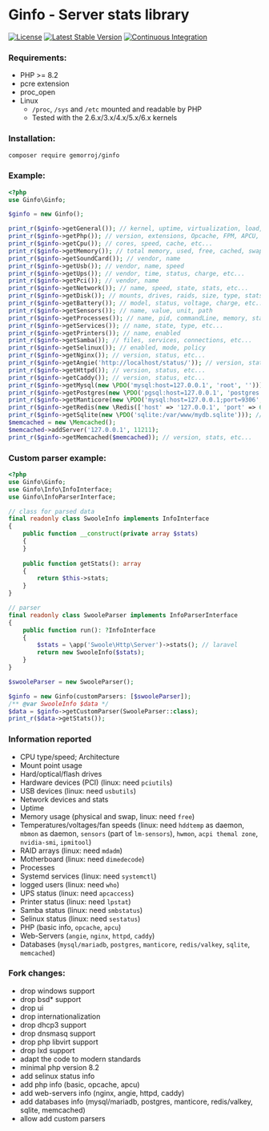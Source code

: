 # Ginfo - Server stats library

[![License](https://poser.pugx.org/gemorroj/ginfo/license)](https://packagist.org/packages/gemorroj/ginfo)
[![Latest Stable Version](https://poser.pugx.org/gemorroj/ginfo/v/stable)](https://packagist.org/packages/gemorroj/ginfo)
[![Continuous Integration](https://github.com/Gemorroj/ginfo/workflows/Continuous%20Integration/badge.svg)](https://github.com/Gemorroj/ginfo/actions?query=workflow%3A%22Continuous+Integration%22)


### Requirements:
- PHP >= 8.2
- pcre extension
- proc_open
- Linux
  - `/proc`, `/sys` and `/etc` mounted and readable by PHP
  - Tested with the 2.6.x/3.x/4.x/5.x/6.x kernels


### Installation:
```bash
composer require gemorroj/ginfo
```


### Example:
```php
<?php
use Ginfo\Ginfo;

$ginfo = new Ginfo();

print_r($ginfo->getGeneral()); // kernel, uptime, virtualization, load, etc...
print_r($ginfo->getPhp()); // version, extensions, Opcache, FPM, APCU, etc...
print_r($ginfo->getCpu()); // cores, speed, cache, etc...
print_r($ginfo->getMemory()); // total memory, used, free, cached, swap, etc...
print_r($ginfo->getSoundCard()); // vendor, name
print_r($ginfo->getUsb()); // vendor, name, speed
print_r($ginfo->getUps()); // vendor, time, status, charge, etc...
print_r($ginfo->getPci()); // vendor, name
print_r($ginfo->getNetwork()); // name, speed, state, stats, etc...
print_r($ginfo->getDisk()); // mounts, drives, raids, size, type, stats, etc...
print_r($ginfo->getBattery()); // model, status, voltage, charge, etc...
print_r($ginfo->getSensors()); // name, value, unit, path
print_r($ginfo->getProcesses()); // name, pid, commandLine, memory, state, stats, etc...
print_r($ginfo->getServices()); // name, state, type, etc...
print_r($ginfo->getPrinters()); // name, enabled
print_r($ginfo->getSamba()); // files, services, connections, etc...
print_r($ginfo->getSelinux()); // enabled, mode, policy
print_r($ginfo->getNginx()); // version, status, etc...
print_r($ginfo->getAngie('http://localhost/status/')); // version, status, etc...
print_r($ginfo->getHttpd()); // version, status, etc...
print_r($ginfo->getCaddy()); // version, status, etc...
print_r($ginfo->getMysql(new \PDO('mysql:host=127.0.0.1', 'root', ''))); // variables, performance, status, etc...
print_r($ginfo->getPostgres(new \PDO('pgsql:host=127.0.0.1', 'postgres', 'postgres'))); // pg_stat_activity, pg_stat_statements, etc...
print_r($ginfo->getManticore(new \PDO('mysql:host=127.0.0.1;port=9306', 'root', ''))); // status, variables, etc...
print_r($ginfo->getRedis(new \Redis(['host' => '127.0.0.1', 'port' => 6379]))); // status, memory, cpu, etc...
print_r($ginfo->getSqlite(new \PDO('sqlite:/var/www/mydb.sqlite'))); // version, size, options, etc...
$memcached = new \Memcached();
$memcached->addServer('127.0.0.1', 11211);
print_r($ginfo->getMemcached($memcached)); // version, stats, etc...
```

### Custom parser example:
```php
<?php
use Ginfo\Ginfo;
use Ginfo\Info\InfoInterface;
use Ginfo\InfoParserInterface;

// class for parsed data
final readonly class SwooleInfo implements InfoInterface
{
    public function __construct(private array $stats)
    {
    }
    
    public function getStats(): array
    {
        return $this->stats;
    }
}

// parser
final readonly class SwooleParser implements InfoParserInterface
{
    public function run(): ?InfoInterface
    {
        $stats = \app('Swoole\Http\Server')->stats(); // laravel
        return new SwooleInfo($stats);
    }
}

$swooleParser = new SwooleParser();

$ginfo = new Ginfo(customParsers: [$swooleParser]);
/** @var SwooleInfo $data */
$data = $ginfo->getCustomParser(SwooleParser::class);
print_r($data->getStats());
```


### Information reported
- CPU type/speed; Architecture
- Mount point usage
- Hard/optical/flash drives
- Hardware devices (PCI) (linux: need `pciutils`)
- USB devices (linux: need `usbutils`)
- Network devices and stats
- Uptime
- Memory usage (physical and swap, linux: need `free`)
- Temperatures/voltages/fan speeds (linux: need `hddtemp` as daemon, `mbmon` as daemon, `sensors` (part of `lm-sensors`), `hwmon`, `acpi themal zone`, `nvidia-smi`, `ipmitool`)
- RAID arrays (linux: need `mdadm`)
- Motherboard (linux: need `dimedecode`)
- Processes
- Systemd services (linux: need `systemctl`)
- logged users (linux: need `who`)
- UPS status (linux: need `apcaccess`)
- Printer status (linux: need `lpstat`)
- Samba status (linux: need `smbstatus`)
- Selinux status (linux: need `sestatus`)
- PHP (basic info, `opcache`, `apcu`)
- Web-Servers (`angie`, `nginx`, `httpd`, `caddy`)
- Databases (`mysql/mariadb`, `postgres`, `manticore`, `redis/valkey`, `sqlite`, `memcached`)


### Fork changes:
- drop windows support
- drop bsd* support
- drop ui
- drop internationalization
- drop dhcp3 support
- drop dnsmasq support
- drop php libvirt support
- drop lxd support
- adapt the code to modern standards
- minimal php version 8.2
- add selinux status info
- add php info (basic, opcache, apcu)
- add web-servers info (nginx, angie, httpd, caddy)
- add databases info (mysql/mariadb, postgres, manticore, redis/valkey, sqlite, memcached)
- allow add custom parsers
